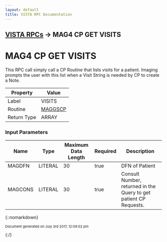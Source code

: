 ```yaml
---
layout: default
title: VISTA RPC Documentation
---
```


## [VISTA RPCs](TableOfContents) &#8594; MAG4 CP GET VISITS
# MAG4 CP GET VISITS

 This RPC call simply call a CP Routine that lists visits for a patient. Imaging prompts the user with this list when a Visit String is needed by CP to create a Note.

Property | Value
--- | ---
Label | VISITS
Routine | [MAGGSCP](http://code.osehra.org/dox/Routine_MAGGSCP_source.html)
Return Type | ARRAY


### Input Parameters

Name | Type | Maximum Data Length | Required | Description
--- | --- | --- | --- | ---
MAGDFN | LITERAL | 30 | true | DFN of Patient
MAGCONS | LITERAL | 30 | true |  Consult Number, returned in the Query to get patient CP Requests.



{::nomarkdown} <br/><p style="font-size: 11px">Document generated on July 3rd 2017, 12:09:02 pm</p>{:/}